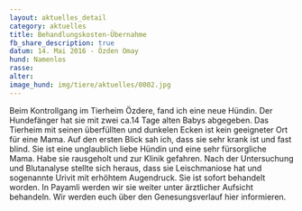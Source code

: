 ```yaml
---
layout: aktuelles_detail
category: aktuelles
title: Behandlungskosten-Übernahme
fb_share_description: true
datum: 14. Mai 2016 - Özden Omay
hund: Namenlos
rasse:
alter:
image_hund: img/tiere/aktuelles/0002.jpg
---
```


Beim Kontrollgang im Tierheim Özdere, fand ich eine neue Hündin. Der Hundefänger hat sie mit zwei ca.14 Tage alten Babys abgegeben.
Das Tierheim mit seinen überfüllten und dunkelen Ecken ist kein geeigneter Ort für eine Mama.
Auf den ersten Blick sah ich, dass sie sehr krank ist und fast blind.
Sie ist eine unglaublich liebe Hündin und eine sehr fürsorgliche Mama.
Habe sie rausgeholt und zur Klinik gefahren. Nach der Untersuchung und Blutanalyse stellte sich heraus, dass sie Leischmaniose hat und sogenannte Urivit mit erhöhtem Augendruck.
Sie ist sofort behandelt worden. In Payamli werden wir sie weiter unter ärztlicher Aufsicht behandeln.
Wir werden euch über den Genesungsverlauf hier informieren.